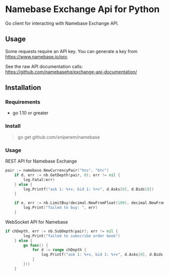 Namebase Exchange Api for Python
==

Go client for interacting with Namebase Exchange API.

## Usage

Some requests require an API key. You can generate a key from https://www.namebase.io/pro.

See the raw API documentation calls: https://github.com/namebasehq/exchange-api-documentation/

## Installation

### Requirements

- go 1.10 or greater

### Install

> go get github.com/sniperem/namebase

### Usage

REST API for Namebase Exchange
```go
pair := namebase.NewCurrencyPair("hns", "btc")
	if d, err := nb.GetDepth(pair, 0); err != nil {
		log.Fatal(err)
	} else {
		log.Printf("ask 1: %+v, bid 1: %+v", d.Asks[0], d.Bids[0])
	}

	if o, err := nb.LimitBuy(decimal.NewFromFloat(100), decimal.NewFromFloat(0.00009),pair); err != nil {
		log.Print("failed to buy: ", err)
	}
```

WebSocket API for Namebase
```go
if chDepth, err := nb.SubDepth(pair); err != nil {
		log.Print("failed to subscribe order book")
	} else {
		go func() {
			for d := range chDepth {
				log.Printf("ask 1: %+v, bid 1: %+v", d.Asks[0], d.Bids[0])
			}
		}()
	}
```
